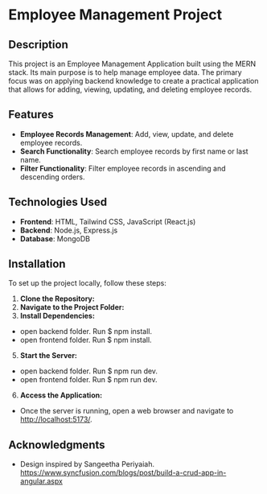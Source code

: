 # Employee Management Project

## Description

This project is an Employee Management Application built using the MERN stack. 
Its main purpose is to help manage employee data. 
The primary focus was on applying backend knowledge to create a practical application that allows for adding, viewing, updating, and deleting employee records.

## Features

- **Employee Records Management**: Add, view, update, and delete employee records.
- **Search Functionality**: Search employee records by first name or last name.
- **Filter Functionality**: Filter employee records in ascending and descending orders.

## Technologies Used

- **Frontend**: HTML, Tailwind CSS, JavaScript (React.js)
- **Backend**: Node.js, Express.js
- **Database**: MongoDB

## Installation

To set up the project locally, follow these steps:

1. **Clone the Repository:**
2. **Navigate to the Project Folder:**
4. **Install Dependencies:**
- open backend folder. Run $ npm install.
- open frontend folder. Run $ npm install.
5. **Start the Server:**
- open backend folder. Run $ npm run dev.
- open frontend folder. Run $ npm run dev.
6. **Access the Application:**
- Once the server is running, open a web browser and navigate to [http://localhost:5173/](http://localhost:5173/).

## Acknowledgments

- Design inspired by Sangeetha Periyaiah. https://www.syncfusion.com/blogs/post/build-a-crud-app-in-angular.aspx
